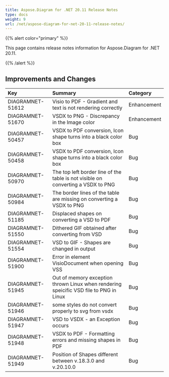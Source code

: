 ```yaml
---
title: Aspose.Diagram for .NET 20.11 Release Notes
type: docs
weight: 9
url: /net/aspose-diagram-for-net-20-11-release-notes/
---
```


{{% alert color="primary" %}}

This page contains release notes information for Aspose.Diagram for .NET 20.11.

{{% /alert %}}
## **Improvements and Changes** ##

|**Key**|**Summary**|**Category**|
| :- | :- | :- |
|DIAGRAMNET-51612|Visio to PDF - Gradient and text is not rendering correctly|Enhancement|
|DIAGRAMNET-51670| VSDX to PNG - Discrepancy in the Image color|Enhancement|
|DIAGRAMNET-50457|VSDX to PDF conversion, Icon shape turns into a black color box|Bug|
|DIAGRAMNET-50458|VSDX to PDF conversion, Icon shape turns into a black color box|Bug|
|DIAGRAMNET-50970|The top left border line of the table is not visible on converting a VSDX to PNG|Bug|
|DIAGRAMNET-50984|The border lines of the table are missing on converting a VSDX to PNG|Bug|
|DIAGRAMNET-51185|Displaced shapes on converting a VSD to PDF|Bug|
|DIAGRAMNET-51550|Dithered GIF obtained after converting from VSD|Bug|
|DIAGRAMNET-51554|VSD to GIF - Shapes are changed in output|Bug|
|DIAGRAMNET-51900|Error in element VisioDocument when opening VSS|Bug|
|DIAGRAMNET-51945|Out of memory exception thrown Linux when rendering speicific VSD file to PNG in Linux|Bug|
|DIAGRAMNET-51946|some styles do not convert properly to svg from vsdx|Bug|
|DIAGRAMNET-51947|VSD to VSDX - an Exception occurs|Bug|
|DIAGRAMNET-51948|VSDX to PDF - Formatting errors and missing shapes in PDF|Bug|
|DIAGRAMNET-51949|Position of Shapes different between v.18.3.0 and v.20.10.0|Bug|



